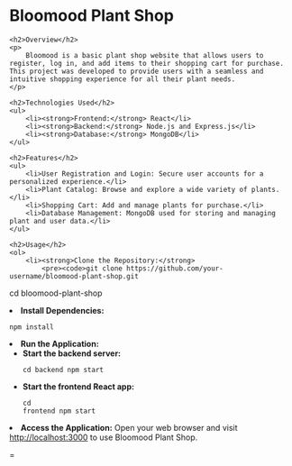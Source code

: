 <!DOCTYPE html>
<html>
<head>
    <title>Bloomood Plant Shop</title>
</head>
<body>
    <h1>Bloomood Plant Shop</h1>

    <h2>Overview</h2>
    <p>
        Bloomood is a basic plant shop website that allows users to register, log in, and add items to their shopping cart for purchase. This project was developed to provide users with a seamless and intuitive shopping experience for all their plant needs.
    </p>

    <h2>Technologies Used</h2>
    <ul>
        <li><strong>Frontend:</strong> React</li>
        <li><strong>Backend:</strong> Node.js and Express.js</li>
        <li><strong>Database:</strong> MongoDB</li>
    </ul>

    <h2>Features</h2>
    <ul>
        <li>User Registration and Login: Secure user accounts for a personalized experience.</li>
        <li>Plant Catalog: Browse and explore a wide variety of plants.</li>
        <li>Shopping Cart: Add and manage plants for purchase.</li>
        <li>Database Management: MongoDB used for storing and managing plant and user data.</li>
    </ul>

    <h2>Usage</h2>
    <ol>
        <li><strong>Clone the Repository:</strong>
            <pre><code>git clone https://github.com/your-username/bloomood-plant-shop.git
cd bloomood-plant-shop
</code></pre></li>
        <li><strong>Install Dependencies:</strong>
            <pre><code>npm install</code></pre>
        </li>
        <li><strong>Run the Application:</strong>
            <ul>
                <li><strong>Start the backend server:</strong>
                    <pre><code>cd backend
npm start</code></pre>
                </li>
                <li><strong>Start the frontend React app:</strong>
                    <pre><code>cd frontend
npm start</code></pre>
                </li>
            </ul>
        </li>
        <li><strong>Access the Application:</strong> Open your web browser and visit <a href="http://localhost:3000">http://localhost:3000</a> to use Bloomood Plant Shop.</li>
    </ol>



=
</body>
</html>
